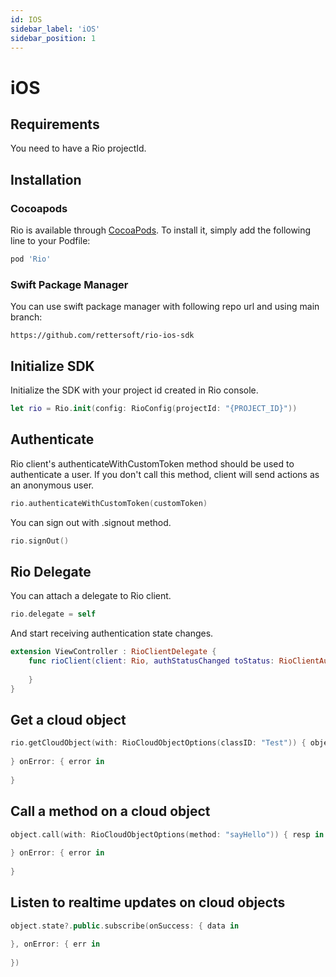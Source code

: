 ```yaml
---
id: IOS
sidebar_label: 'iOS'
sidebar_position: 1
---
```


# iOS

## Requirements

You need to have a Rio projectId.

## Installation

### Cocoapods

Rio is available through [CocoaPods](https://cocoapods.org). To install
it, simply add the following line to your Podfile:

```ruby
pod 'Rio'
```

### Swift Package Manager

You can use swift package manager with following repo url and using main branch:

```
https://github.com/rettersoft/rio-ios-sdk
```

## Initialize SDK

Initialize the SDK with your project id created in Rio console.

```swift
let rio = Rio.init(config: RioConfig(projectId: "{PROJECT_ID}"))
```

## Authenticate 

Rio client's authenticateWithCustomToken method should be used to authenticate a user. If you don't call this method, client will send actions as an anonymous user.

```swift
rio.authenticateWithCustomToken(customToken)
```

You can sign out with .signout method.

```swift
rio.signOut()
```

## Rio Delegate

You can attach a delegate to Rio client.

```swift
rio.delegate = self
```

And start receiving authentication state changes.

```swift
extension ViewController : RioClientDelegate {
    func rioClient(client: Rio, authStatusChanged toStatus: RioClientAuthStatus) {
        
    }
}
```

## Get a cloud object

```swift
rio.getCloudObject(with: RioCloudObjectOptions(classID: "Test")) { object in
    
} onError: { error in
    
}
```

## Call a method on a cloud object

```swift
object.call(with: RioCloudObjectOptions(method: "sayHello")) { resp in
    
} onError: { error in
    
}
```

## Listen to realtime updates on cloud objects

```swift
object.state?.public.subscribe(onSuccess: { data in
    
}, onError: { err in
    
})
```